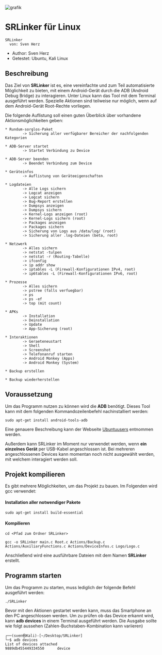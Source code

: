 ![grafik](https://github.com/Doe-eod/SRLinker_Linux/assets/73845354/59043d67-4540-44c8-a88c-46cb02050ad4)



# SRLinker für Linux
```
SRLinker
  von: Sven Herz
```
* Author: Sven Herz
* Getestet: Ubuntu, Kali Linux


## Beschreibung

Das Ziel von **SRLinker** ist es, eine vereinfachte und zum Teil automatisierte Möglichkeit zu bieten, mit einem Android-Gerät durch die ADB (Android Debug Bridge) zu interagieren. Unter Linux kann das Tool mit dem Terminal ausgeführt werden. Spezielle Aktionen sind teilweise nur möglich, wenn auf dem Android-Gerät Root-Rechte vorliegen.

Die folgende Auflistung soll einen guten Überblick über vorhandene Aktionsmöglichkeiten geben:




```
* Rundum-sorglos-Paket
		-> Sicherung aller verfügbarer Bereicher der nachfolgenden Kategorien

* ADB-Server startet
		-> Startet Verbindung zu Device	

* ADB-Server beenden
		-> Beendet Verbindung zum Device

* Geräteinfos
		-> Auflistung von Geräteeigenschaften

* Logdateien
		-> Alle Logs sichern
		-> Logcat anzeigen
		-> Logcat sichern
		-> Bug-Report erstellen
		-> Dumpsys anzeigen
		-> Dumpsys sichern
		-> Kernel-Logs anzeigen (root)
		-> Kernel-Logs sichern (root)
		-> Packages anzeigen
		-> Packages sichern
		-> Sicherung von Logs aus /data/log/ (root)
		-> Sicherung aller .log-Dateien (beta, root)

* Netzwerk
		-> Alles sichern
		-> netstat -tulpen
		-> netstat -r (Routing-Tabelle)
		-> ifconfig
		-> ip addr show
		-> iptables -L (Firewall-Konfigurationen IPv4, root)
		-> ip6tables -L (Firewall-Konfigurationen IPv6, root)

* Prozesse
		-> Alles sichern
		-> pstree (falls verfuegbar)
		-> ps
		-> ps -ef
		-> top (mit count)

* APKs
		-> Installation
		-> Deinstallation
		-> Update
		-> App-Sicherung (root)

* Interaktionen
		-> Geraeteneustart
		-> Shell
		-> Screenshot
		-> Telefonanruf starten
		-> Android Monkey (Apps)
		-> Android Monkey (System)

* Backup erstellen

* Backup wiederherstellen
```





## Voraussetzung

Um das Programm nutzen zu können wird die **ADB** benötigt. Dieses Tool kann mit dem folgenden Kommandozeilenbefehl nachinstalliert werden:

```
sudo apt-get install android-tools-adb 
```

Eine genauere Beschreibung kann der Webseite [Ubuntuusers]( https://wiki.ubuntuusers.de/adb/) entnommen werden.

Außerdem kann SRLinker im Moment nur verwendet werden, wenn **ein einzelnes Gerät** per USB-Kabel angeschlossen ist. Bei mehreren angeschlossenen Devices kann momentan noch nicht ausgewählt werden, mit welchem interagiert werden soll. 







## Projekt kompilieren

Es gibt mehrere Möglichkeiten, um das Projekt zu bauen. Im Folgenden wird gcc verwendet:


#### Installation aller notwendiger Pakete
```
sudo apt-get install build-essential 
```

#### Kompilieren

```
cd <Pfad zum Ordner SRLinker>

gcc -o SRLinker main.c Root.c Actions/Backup.c Actions/AuxiliaryFunctions.c Actions/DeviceInfos.c Logo/Logo.c
```

Anschließend wird eine ausführbare Dateien mit dem Namen **SRLinker** erstellt.



## Programm starten
Um das Programm zu starten, muss lediglich der folgende Befehl ausgeführt werden:

```
./SRLinker
```

Bevor mit den Aktionen gestartet werden kann, muss das Smartphone an den PC angeschlossen werden. Um zu prüfen ob das Device erkannt wird, kann **adb devices** in einem Terminal ausgeführt werden. Die Ausgabe sollte wie folgt aussehen (Zahlen-Buchstaben-Kombination kann variieren)

```
┌──(sven㉿Kali)-[~/Desktop/SRLinker]
└─$ adb devices
List of devices attached
9889db455449334550      device
```











